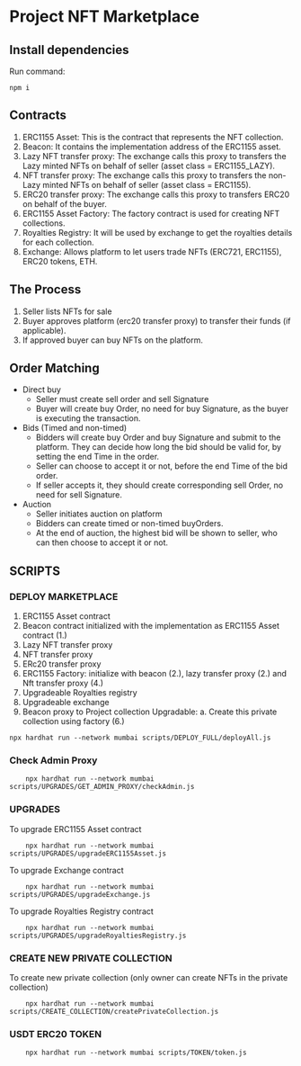 # Project NFT Marketplace

## Install dependencies

Run command:
```
npm i
```

## Contracts
1.	ERC1155 Asset: This is the contract that represents the NFT collection.
2.	Beacon: It contains the implementation address of the ERC1155 asset.
3.	Lazy NFT transfer proxy: The exchange calls this proxy to transfers the Lazy minted NFTs on behalf of seller (asset class = ERC1155_LAZY).
4.	NFT transfer proxy: The exchange calls this proxy to transfers the non-Lazy minted NFTs on behalf of seller (asset class = ERC1155).
5.	ERC20 transfer proxy: The exchange calls this proxy to transfers ERC20 on behalf of the buyer.
6.	ERC1155 Asset Factory: The factory contract is used for creating NFT collections.
7.	Royalties Registry: It will be used by exchange to get the royalties details for each collection.
8.	Exchange: Allows platform to let users trade NFTs (ERC721, ERC1155), ERC20 tokens, ETH. 

## The Process
1.	Seller lists NFTs for sale
2.	Buyer approves platform (erc20 transfer proxy) to transfer their funds (if applicable).
3.	If approved buyer can buy NFTs on the platform.

## Order Matching

- Direct buy
    - Seller must create sell order and sell Signature
    - Buyer will create buy Order, no need for buy Signature, as the buyer is executing the transaction.
- Bids (Timed and non-timed)
    - Bidders will create buy Order and buy Signature and submit to the platform. They can decide how long the bid should be valid for, by setting the end Time in the order.
    - Seller can choose to accept it or not, before the end Time of the bid order.
    - If seller accepts it, they should create corresponding sell Order, no need for sell Signature.
- Auction
    - Seller initiates auction on platform
    - Bidders can create timed or non-timed buyOrders.
    - At the end of auction, the highest bid will be shown to seller, who can then choose to accept it or not.


## SCRIPTS

###  DEPLOY MARKETPLACE

1.	ERC1155 Asset contract
2.	Beacon contract initialized with the implementation as ERC1155 Asset contract (1.)
3.	Lazy NFT transfer proxy
4.	NFT transfer proxy
5.	ERc20 transfer proxy
6.	ERC1155 Factory: initialize with beacon (2.), lazy transfer proxy (2.)  and Nft transfer proxy (4.)
7.	Upgradeable Royalties registry 
8.	Upgradeable exchange
9.	Beacon proxy to Project collection Upgradable:
    a.	Create this private collection using factory (6.)


```
npx hardhat run --network mumbai scripts/DEPLOY_FULL/deployAll.js
```

### Check Admin Proxy
``` 
    npx hardhat run --network mumbai scripts/UPGRADES/GET_ADMIN_PROXY/checkAdmin.js
```

### UPGRADES

To upgrade ERC1155 Asset contract
```
    npx hardhat run --network mumbai scripts/UPGRADES/upgradeERC1155Asset.js
```

To upgrade Exchange contract
```
    npx hardhat run --network mumbai scripts/UPGRADES/upgradeExchange.js
```

To upgrade Royalties Registry contract
```
    npx hardhat run --network mumbai scripts/UPGRADES/upgradeRoyaltiesRegistry.js
```

### CREATE NEW PRIVATE COLLECTION

To create new private collection (only owner can create NFTs in the private collection)
```
    npx hardhat run --network mumbai scripts/CREATE_COLLECTION/createPrivateCollection.js
```

### USDT ERC20 TOKEN

```   
    npx hardhat run --network mumbai scripts/TOKEN/token.js
```